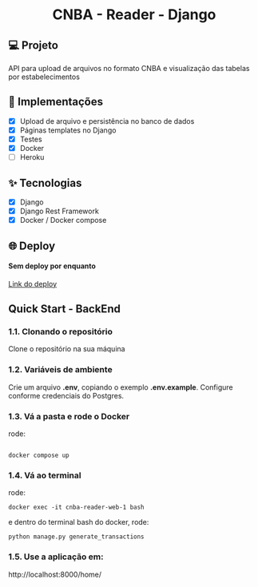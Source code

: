 <h1 align="center">
  CNBA - Reader - Django
</h1>

## 💻 Projeto

API para upload de arquivos no formato CNBA e visualização das tabelas por estabelecimentos

## 🔨 Implementações

- [x] Upload de arquivo e persistência no banco de dados
- [x] Páginas templates no Django
- [x] Testes
- [x] Docker
- [ ] Heroku

## ✨ Tecnologias

- [x] Django
- [x] Django Rest Framework
- [x] Docker / Docker compose

## 🌐 Deploy

#### Sem deploy por enquanto

[Link do deploy]()

## Quick Start - BackEnd

### 1.1. Clonando o repositório

Clone o repositório na sua máquina

### 1.2. Variáveis de ambiente

Crie um arquivo **.env**, copiando o exemplo **.env.example**.
Configure conforme credenciais do Postgres.

### 1.3. Vá a pasta e rode o Docker

rode:

```

docker compose up

```

### 1.4. Vá ao terminal


rode:

```
docker exec -it cnba-reader-web-1 bash
```

e dentro do terminal bash do docker, rode:

```
python manage.py generate_transactions
```

### 1.5. Use a aplicação em:

http://localhost:8000/home/